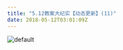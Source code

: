 ```yaml
---
title: "5.12教案大纪实【动态更新】(11)"
date: 2018-05-12T03:01:09Z
---
```


![default](https://user-images.githubusercontent.com/37917810/39952944-b2a850aa-55d3-11e8-962b-df4d2374d613.jpg)
